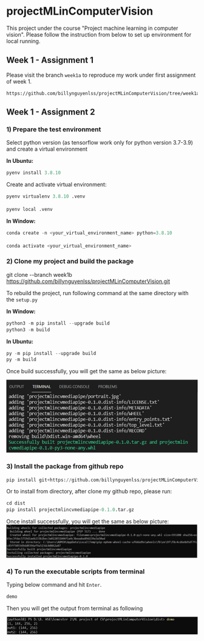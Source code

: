 # projectMLinComputerVision

This project under the course "Project machine learning in computer vision".
Please follow the instruction from below to set up environment for local running.

## Week 1 - Assignment 1

Please visit the branch `week1a` to reproduce my work under first assignment of week 1.

```
https://github.com/billynguyenlss/projectMLinComputerVision/tree/week1a
```

## Week 1 - Assignment 2

### 1) Prepare the test environment

Select python version (as tensorflow work only for python version 3.7-3.9) and create a virtual environment

**In Ubuntu:**

```python
pyenv install 3.8.10
```

Create and activate virtual environment:

```python
pyenv virtualenv 3.8.10 .venv

pyenv local .venv
```

**In Window:**

```python
conda create -n <your_virtual_environment_name> python=3.8.10

conda activate <your_virtual_environment_name>
```

### 2) Clone my project and build the package

git clone --branch week1b https://github.com/billynguyenlss/projectMLinComputerVision.git

To rebuild the project, run following command at the same directory with the `setup.py`

**In Window:**
```python
python3 -m pip install --upgrade build
python3 -m build
```

**In Ubuntu:**
```python
py -m pip install --upgrade build
py -m build
```
Once build successfully, you will get the same as below picture:

![successful build](img/week1b-001.JPG)

### 3) Install the package from github repo

```python
pip install git+https://github.com/billynguyenlss/projectMLinComputerVision.git@week1b
```

Or to install from directory, after clone my github repo, please run:
```python
cd dist
pip install projectmlincvmediapipe-0.1.0.tar.gz
```

Once install successfully, you will get the same as below picture:
![successful run demo executable file](img/week1b-003.jpg)

### 4) To run the executable scripts from terminal

Typing below command and hit `Enter`.

```python
demo
```

Then you will get the output from terminal as following

![successful run demo executable file](img/week1b-002.jpg)
